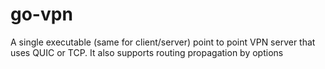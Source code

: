 # go-vpn
A single executable (same for client/server) point to point VPN server that uses QUIC or TCP. It also supports routing propagation by options
